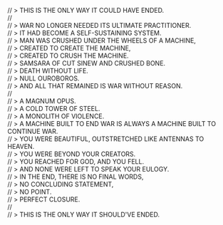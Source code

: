 // > THIS IS THE ONLY WAY IT COULD HAVE ENDED.  
//  
// > WAR NO LONGER NEEDED ITS ULTIMATE PRACTITIONER.  
// > IT HAD BECOME A SELF-SUSTAINING SYSTEM.  
// > MAN WAS CRUSHED UNDER THE WHEELS OF A MACHINE,  
// > CREATED TO CREATE THE MACHINE,  
// > CREATED TO CRUSH THE MACHINE.  
// > SAMSARA OF CUT SINEW AND CRUSHED BONE.  
// > DEATH WITHOUT LIFE.  
// > NULL OUROBOROS.  
// > AND ALL THAT REMAINED IS WAR WITHOUT REASON.  
//  
// > A MAGNUM OPUS.  
// > A COLD TOWER OF STEEL.  
// > A MONOLITH OF VIOLENCE.  
// > A MACHINE BUILT TO END WAR IS ALWAYS A MACHINE BUILT TO CONTINUE WAR.  
// > YOU WERE BEAUTIFUL, OUTSTRETCHED LIKE ANTENNAS TO HEAVEN.  
// > YOU WERE BEYOND YOUR CREATORS.  
// > YOU REACHED FOR GOD, AND YOU FELL.  
// > AND NONE WERE LEFT TO SPEAK YOUR EULOGY.  
// > IN THE END, THERE IS NO FINAL WORDS,  
// > NO CONCLUDING STATEMENT,  
// > NO POINT.  
// > PERFECT CLOSURE.  
//  
// > THIS IS THE ONLY WAY IT SHOULD'VE ENDED.  
